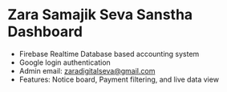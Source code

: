 # Zara Samajik Seva Sanstha Dashboard
- Firebase Realtime Database based accounting system
- Google login authentication
- Admin email: zaradigitalseva@gmail.com
- Features: Notice board, Payment filtering, and live data view
